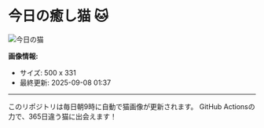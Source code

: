 # 今日の癒し猫 🐱

![今日の猫](https://cdn2.thecatapi.com/images/47n.jpg)

**画像情報:**
- サイズ: 500 x 331
- 最終更新: 2025-09-08 01:37

---

このリポジトリは毎日朝9時に自動で猫画像が更新されます。
GitHub Actionsの力で、365日違う猫に出会えます！
